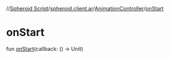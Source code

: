 //[Spheroid Script](../../index.md)/[spheroid.client.ar](../index.md)/[AnimationController](index.md)/[onStart](on-start.md)



# onStart  
 
fun [onStart](on-start.md)(callback: () -> Unit)  



